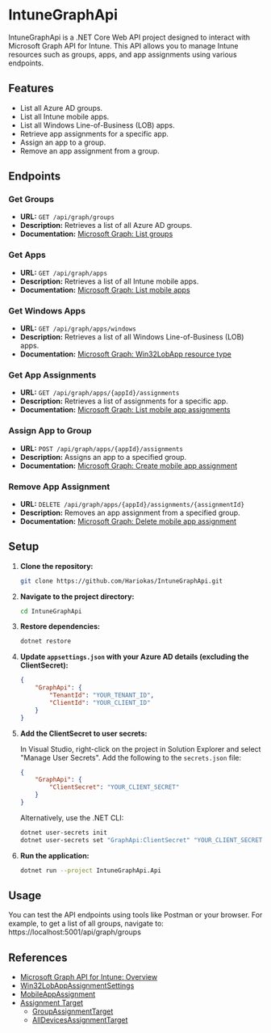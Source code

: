 # IntuneGraphApi

IntuneGraphApi is a .NET Core Web API project designed to interact with Microsoft Graph API for Intune. This API allows you to manage Intune resources such as groups, apps, and app assignments using various endpoints.

## Features

- List all Azure AD groups.
- List all Intune mobile apps.
- List all Windows Line-of-Business (LOB) apps.
- Retrieve app assignments for a specific app.
- Assign an app to a group.
- Remove an app assignment from a group.

## Endpoints

### Get Groups

- **URL:** `GET /api/graph/groups`
- **Description:** Retrieves a list of all Azure AD groups.
- **Documentation:** [Microsoft Graph: List groups](https://learn.microsoft.com/en-us/graph/api/group-list?view=graph-rest-1.0)

### Get Apps

- **URL:** `GET /api/graph/apps`
- **Description:** Retrieves a list of all Intune mobile apps.
- **Documentation:** [Microsoft Graph: List mobile apps](https://learn.microsoft.com/en-us/graph/api/intune-apps-mobileapp-list?view=graph-rest-1.0)

### Get Windows Apps

- **URL:** `GET /api/graph/apps/windows`
- **Description:** Retrieves a list of all Windows Line-of-Business (LOB) apps.
- **Documentation:** [Microsoft Graph: Win32LobApp resource type](https://learn.microsoft.com/en-us/graph/api/resources/intune-apps-win32lobapp?view=graph-rest-1.0)

### Get App Assignments

- **URL:** `GET /api/graph/apps/{appId}/assignments`
- **Description:** Retrieves a list of assignments for a specific app.
- **Documentation:** [Microsoft Graph: List mobile app assignments](https://learn.microsoft.com/en-us/graph/api/intune-apps-mobileappassignment-list?view=graph-rest-1.0)

### Assign App to Group

- **URL:** `POST /api/graph/apps/{appId}/assignments`
- **Description:** Assigns an app to a specified group.
- **Documentation:** [Microsoft Graph: Create mobile app assignment](https://learn.microsoft.com/en-us/graph/api/intune-apps-mobileappassignment-create?view=graph-rest-1.0)

### Remove App Assignment

- **URL:** `DELETE /api/graph/apps/{appId}/assignments/{assignmentId}`
- **Description:** Removes an app assignment from a specified group.
- **Documentation:** [Microsoft Graph: Delete mobile app assignment](https://learn.microsoft.com/en-us/graph/api/intune-apps-mobileappassignment-delete?view=graph-rest-1.0)

## Setup

1. **Clone the repository:**

    ```bash
    git clone https://github.com/Hariokas/IntuneGraphApi.git
    ```

2. **Navigate to the project directory:**

    ```bash
    cd IntuneGraphApi
    ```

3. **Restore dependencies:**

    ```bash
    dotnet restore
    ```

4. **Update `appsettings.json` with your Azure AD details (excluding the ClientSecret):**

    ```json
    {
        "GraphApi": {
            "TenantId": "YOUR_TENANT_ID",
            "ClientId": "YOUR_CLIENT_ID"
        }
    }
    ```

5. **Add the ClientSecret to user secrets:**

    In Visual Studio, right-click on the project in Solution Explorer and select "Manage User Secrets". Add the following to the `secrets.json` file:

    ```json
    {
        "GraphApi": {
            "ClientSecret": "YOUR_CLIENT_SECRET"
        }
    }
    ```

    Alternatively, use the .NET CLI:

    ```bash
    dotnet user-secrets init
    dotnet user-secrets set "GraphApi:ClientSecret" "YOUR_CLIENT_SECRET"
    ```

6. **Run the application:**

    ```bash
    dotnet run --project IntuneGraphApi.Api
    ```

## Usage

You can test the API endpoints using tools like Postman or your browser. For example, to get a list of all groups, navigate to: https://localhost:5001/api/graph/groups


## References

- [Microsoft Graph API for Intune: Overview](https://learn.microsoft.com/en-us/graph/api/resources/intune-graph-overview?view=graph-rest-1.0)
- [Win32LobAppAssignmentSettings](https://learn.microsoft.com/en-us/graph/api/resources/intune-apps-win32lobappassignmentsettings?view=graph-rest-1.0)
- [MobileAppAssignment](https://learn.microsoft.com/en-us/graph/api/resources/intune-apps-mobileappassignment?view=graph-rest-1.0)
- [Assignment Target](https://learn.microsoft.com/en-us/graph/api/resources/intune-shared-assignmenttarget?view=graph-rest-1.0)
  - [GroupAssignmentTarget](https://learn.microsoft.com/en-us/graph/api/resources/intune-shared-groupassignmenttarget?view=graph-rest-1.0)
  - [AllDevicesAssignmentTarget](https://learn.microsoft.com/en-us/graph/api/resources/intune-shared-alldevicesassignmenttarget?view=graph-rest-1.0)
